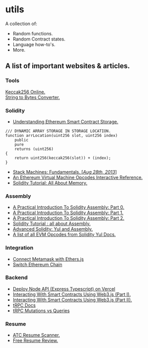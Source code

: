 # utils
A collection of:
- Random functions.
- Random Contract states.
- Language how-to's.
- More.

## A list of important websites & articles.
### Tools
[Keccak256 Online.](https://emn178.github.io/online-tools/keccak_256.html)<br>
[String to Bytes Converter.](https://www.devoven.com/string-to-bytes32)

### Solidity
- [Understanding Ethereum Smart Contract Storage.](https://programtheblockchain.com/posts/2018/03/09/understanding-ethereum-smart-contract-storage/)
```solidity
/// DYNAMIC ARRAY STORAGE IN STORAGE LOCATION.
function arrLocation(uint256 slot, uint256 index)
    public
    pure
    returns (uint256)
{
    return uint256(keccak256(slot)) + (index);
}
```
- [Stack Machines: Fundamentals. [_Aug 28th, 2013_]](https://igor.io/2013/08/28/stack-machines-fundamentals.html)
- [An Ethereum Virtual Machine Opcodes Interactive Reference.](https://www.evm.codes)
- [Solidity Tutorial: All About Memory.](https://betterprogramming.pub/solidity-tutorial-all-about-memory-1e1696d71ee4)

### Assembly
- [A Practical Introduction To Solidity Assembly: Part 0.](https://mirror.xyz/0xB38709B8198d147cc9Ff9C133838a044d78B064B/nk40v2MJKSHXXNSlbqqhpwJf4MtZ9V2Vp8P_bSNwjYc)
- [A Practical Introduction To Solidity Assembly: Part 1.](https://mirror.xyz/0xB38709B8198d147cc9Ff9C133838a044d78B064B/PpA5KdQhrE_2Bf-USfKePROJ5tE-raL7_VGBR8HE39E)
- [A Practical Introduction To Solidity Assembly: Part 2.](https://mirror.xyz/0xB38709B8198d147cc9Ff9C133838a044d78B064B/Hh69VJWM5eiFYFINxYWrIYWcRRtPm8tw3VFjpdpx6T8)
- [Solidity Tutorial : all about Assembly.](https://jeancvllr.medium.com/solidity-tutorial-all-about-assembly-5acdfefde05c)
- [Advanced Solidity: Yul and Assembly.](https://www.udemy.com/course/advanced-solidity-yul-and-assembly/)
- [A list of all EVM Opcodes from Solidity Yul Docs.](https://docs.soliditylang.org/en/v0.6.2/yul.html#evm-dialect)

### Integration
- [Connect Metamask with Ethers.js](https://medium.com/@kaishinaw/connect-metamask-with-ethers-js-fc9c7163fd4d)
- [Switch Ethereum Chain](https://stackoverflow.com/questions/68252365/how-to-trigger-change-blockchain-network-request-on-metamask#:~:text=I%20was%20finally%20able%20to%20find%20the%20answer%3A,%2F%2F%20chainId%20must%20be%20in%20hexadecimal%20numbers%20%7D%29%3B)

### Backend
- [Deploy Node API (Express Typescript) on Vercel](https://dev.to/tirthpatel/deploy-node-ts-express-typescript-on-vercel-284h)
- [Interacting With Smart Contracts Using Web3.js (Part I).](https://medium.com/0xcode/interacting-with-smart-contracts-using-web3-js-34545a8a1ebd)
- [Interacting With Smart Contracts Using Web3.js (Part II).](https://medium.com/0xcode/interacting-with-smart-contracts-using-web3-js-part-ii-c1ef7566d1c5)
- [tRPC Docs](https://trpc.io)
- [tRPC Mutations vs Queries](https://github.com/trpc/trpc/discussions/1638#discussioncomment-2341051)

### Resume
- [ATC Resume Scanner.](https://resumeworded.com/my-home.php)
- [Free Resume Review.](https://www.topresume.com/)
